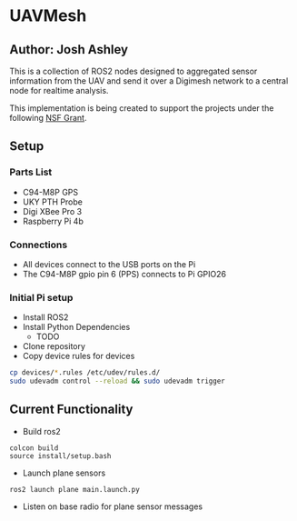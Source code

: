# UAVMesh
## Author: Josh Ashley

This is a collection of ROS2 nodes designed to aggregated sensor information from the UAV and send it over a Digimesh network to a central node for realtime analysis. 

This implementation is being created to support the projects under the following [NSF Grant](https://www.nsf.gov/awardsearch/showAward?AWD_ID=1932105).

## Setup

### Parts List

* C94-M8P GPS
* UKY PTH Probe
* Digi XBee Pro 3
* Raspberry Pi 4b

### Connections

* All devices connect to the USB ports on the Pi
* The C94-M8P gpio pin 6 (PPS) connects to Pi GPIO26

### Initial Pi setup

* Install ROS2
* Install Python Dependencies
	* TODO
* Clone repository
* Copy device rules for devices
```bash
cp devices/*.rules /etc/udev/rules.d/
sudo udevadm control --reload && sudo udevadm trigger
```

## Current Functionality

* Build ros2
```
colcon build
source install/setup.bash
```

* Launch plane sensors
```
ros2 launch plane main.launch.py
```

* Listen on base radio for plane sensor messages
